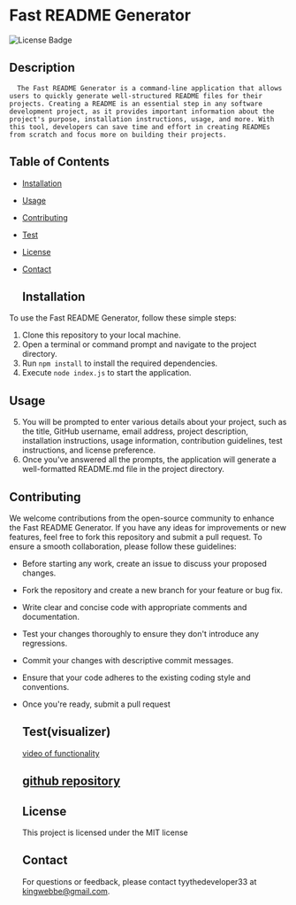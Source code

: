 # Fast README Generator    
   ![License Badge](https://img.shields.io/badge/License-MIT-green)
  ## Description  
      The Fast README Generator is a command-line application that allows users to quickly generate well-structured README files for their projects. Creating a README is an essential step in any software development project, as it provides important information about the project's purpose, installation instructions, usage, and more. With this tool, developers can save time and effort in creating READMEs from scratch and focus more on building their projects.
   ## Table of Contents
- [Installation](#installation)
- [Usage](#usage)
- [Contributing](#contributing)
- [Test](#test)
- [License](#license)
- [Contact](#contact)
  
  ## Installation

To use the Fast README Generator, follow these simple steps:


1. Clone this repository to your local machine.
2. Open a terminal or command prompt and navigate to the project directory.
3. Run `npm install` to install the required dependencies.
4. Execute `node index.js` to start the application.

  ## Usage
  5. You will be prompted to enter various details about your project, such as the title, GitHub username, email address, project description, installation instructions, usage information, contribution guidelines, test instructions, and license preference.
  6. Once you've answered all the prompts, the application will generate a well-formatted README.md file in the project directory.

  ## Contributing
  
  We welcome contributions from the open-source community to enhance the Fast README Generator. If you have any ideas for improvements or new features, feel free to fork this repository and submit a pull request. To ensure a smooth collaboration, please follow these guidelines:


- Before starting any work, create an issue to discuss your proposed changes.
- Fork the repository and create a new branch for your feature or bug fix.
- Write clear and concise code with appropriate comments and documentation.
- Test your changes thoroughly to ensure they don't introduce any regressions.
- Commit your changes with descriptive commit messages.
- Ensure that your code adheres to the existing coding style and conventions.
- Once you're ready, submit a pull request

  ## Test(visualizer)
  [video of functionality](https://drive.google.com/file/d/1k2_eM3CXECOZh5BhPMbSmacZc2zRtkHQ/view)
  ## [github repository](https://github.com/Tyythedeveloper33/ReadMe-Generator)


  ## License
  This project is licensed under the MIT license
  
  
  
  ## Contact
  For questions or feedback, please contact tyythedeveloper33 at kingwebbe@gmail.com.
